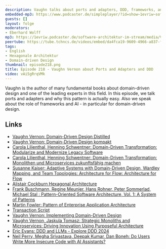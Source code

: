 ```yaml
---
description: Vaughn talks about ports and adapters, DDD, frameworks, and AI
embedded-mp3: https://www.podcaster.de/simpleplayer/?id=show~1evriw~software-architektur-im-stream~pod-0053ab8c5e6ce5ef4080e7cc2c&v=1717181142
guests: []
layout: folge
moderators:
- Eberhard Wolff
mp3: https://1evriw.podcaster.de/software-architektur-im-stream/media/Vaughn_Vernon_about_Ports_and_Adaptera_and_Domain-driven_Design.mp3
peertube: https://tube.tchncs.de/videos/embed/da4fca19-9609-4966-a837-f6d2541f1c09
tags:
- English
- Hexagonale Architektur
- Domain-driven Design
thumbnail: episode218.png
title: Episode 218 - Vaughn Vernon about Ports and Adapters and DDD
video: vAi5gRrqVMk
---
```


Vaughn is the author of many fundamental books about domain-driven
design and one of the leading experts in this field. In this episode,
we talk ports and adapters and why this pattern is actually easy. Also
we speak about the role of frameworks and AI - in particular for
domain-driven design. 

## Links

* [Vaughn Vernon: Domain-Driven Design
  Distilled](https://amzn.to/3yEKGml)
* [Vaughn Vernon: Domain-Driven Design kompakt](https://amzn.to/3KmrNau)
* [Carola Lilienthal, Henning Schwentner: Domain-Driven Transformation:
Modularize and Modernize Legacy Software](https://amzn.to/3yGftiJ)
* [Carola Lilienthal, Henning Schwentner: Domain-Driven
  Transformation: Monolithen und Microservices zukunftsfähig  machen](https://amzn.to/457Ligo)
* [Susanne Kaiser: Adaptive Systems with Domain-Driven Design,
  Wardley Mapping, and Team Topologies: Architecture for Flow:
  Architecture for Flow](https://amzn.to/3KnQMKA)
* [Alistair Cockburn Hexagonal
  Architecture](https://alistair.cockburn.us/hexagonal-architecture/)
* [Frank Buschmann, Regine Meunier, Hans Rohner, Peter Sommerlad,
  Michael Stal : Pattern-Oriented Software Architecture, Vol. 1: A
  System of Patterns](https://amzn.to/4bGe6z4)
* [Martin Fowler: Pattern of Enterprise Application
  Architecture](https://martinfowler.com/eaaCatalog/)
* [Transaction
  Script](https://martinfowler.com/eaaCatalog/transactionScript.html)
* [Vaughn Vernon: Implementing Domain-Driven Design](https://amzn.to/4aIxMB9)
* [Vaughn Vernon, Jaskula Tomasz: Strategic Monoliths and Microservices: Driving Innovation Using Purposeful Architecture](https://amzn.to/454DvA1)
* [Eric Evans: DDD and LLMs - Explore DDD 2024](https://www.youtube.com/watch?v=Tll_suxZluk)
* [Neil Perry, Megha Srivastava, Deepak Kumar, Dan Boneh: Do Users
  Write More Insecure Code with AI
  Assistants?](https://arxiv.org/abs/2211.03622)
  
